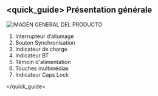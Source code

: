 ## <quick_guide> Présentation générale

![IMAGEN GENERAL DEL PRODUCTO](http://static.energysistem.com/images/manuals/42180/543cdb3e42907.jpg)


1. Interrupteur d’allumage
2. Bouton Synchronisation
3. Indicateur de charge
4. Indicateur  BT
5. Témoin d'alimentation
6. Touches multimédias
7. Indicateur Caps Lock

</quick_guide>


